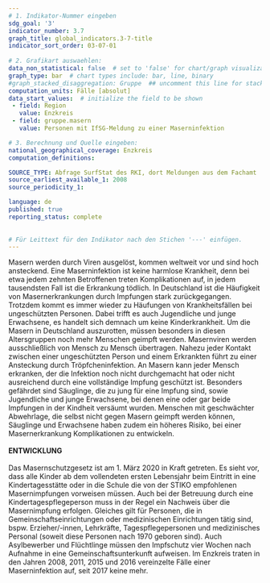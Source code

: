 ```yaml
---
# 1. Indikator-Nummer eingeben 
sdg_goal: '3'
indicator_number: 3.7
graph_title: global_indicators.3-7-title
indicator_sort_order: 03-07-01
 
# 2. Grafikart auswaehlen: 
data_non_statistical: false  # set to 'false' for chart/graph visualization 
graph_type: bar  # chart types include: bar, line, binary 
#graph_stacked_disaggregation: Gruppe  ## uncomment this line for stacked bars. eplace 'Geschlecht' with the field of aggregation. 
computation_units: Fälle [absolut] 
data_start_values:  # initialize the field to be shown  
 - field: Region 
   value: Enzkreis
 - field: gruppe.masern 
   value: Personen mit IfSG-Meldung zu einer Maserninfektion

# 3. Berechnung und Quelle eingeben: 
national_geographical_coverage: Enzkreis
computation_definitions: 

SOURCE_TYPE: Abfrage SurfStat des RKI, dort Meldungen aus dem Fachamt
source_earliest_available_1: 2008
source_periodicity_1: 

language: de   
published: true 
reporting_status: complete
 
 
# Für Leittext für den Indikator nach den Stichen '---' einfügen. 
---
```

Masern werden durch Viren ausgelöst, kommen weltweit vor und sind hoch ansteckend. Eine Maserninfektion ist keine harmlose Krankheit, denn bei etwa jedem zehnten Betroffenen treten Komplikationen auf, in jedem tausendsten Fall ist die Erkrankung tödlich. In Deutschland ist die Häufigkeit von Masernerkrankungen durch Impfungen stark zurückgegangen. Trotzdem kommt es immer wieder zu Häufungen von Krankheitsfällen bei ungeschützten Personen. Dabei trifft es auch Jugendliche und junge Erwachsene, es handelt sich demnach um keine Kinderkrankheit. Um die Masern in Deutschland auszurotten, müssen besonders in diesen Altersgruppen noch mehr Menschen geimpft werden. Masernviren werden ausschließlich von Mensch zu Mensch übertragen. Nahezu jeder Kontakt zwischen einer ungeschützten Person und einem Erkrankten führt zu einer Ansteckung durch Tröpfcheninfektion. An Masern kann jeder Mensch erkranken, der die Infektion noch nicht durchgemacht hat oder nicht ausreichend durch eine vollständige Impfung geschützt ist. Besonders gefährdet sind Säuglinge, die zu jung für eine Impfung sind, sowie Jugendliche und junge Erwachsene, bei denen eine oder gar beide Impfungen in der Kindheit versäumt wurden. Menschen mit geschwächter Abwehrlage, die selbst nicht gegen Masern geimpft werden können, Säuglinge und Erwachsene haben zudem ein höheres Risiko, bei einer Masernerkrankung Komplikationen zu entwickeln. <br>
<br>
**ENTWICKLUNG** <br>
<br>
Das Masernschutzgesetz ist am 1. März 2020 in Kraft getreten. Es sieht vor, dass alle Kinder ab dem vollendeten ersten Lebensjahr beim Eintritt in eine Kindertagesstätte oder in die Schule die von der STIKO empfohlenen Masernimpfungen vorweisen müssen. Auch bei der Betreuung durch eine Kindertagespflegeperson muss in der Regel ein Nachweis über die Masernimpfung erfolgen. Gleiches gilt für Personen, die in Gemeinschaftseinrichtungen oder medizinischen Einrichtungen tätig sind, bspw. Erzieher/-innen, Lehrkräfte, Tagespflegepersonen und medizinisches Personal (soweit diese Personen nach 1970 geboren sind). Auch Asylbewerber und Flüchtlinge müssen den Impfschutz vier Wochen nach Aufnahme in eine Gemeinschaftsunterkunft aufweisen. Im Enzkreis traten in den Jahren 2008, 2011, 2015 und 2016 vereinzelte Fälle einer Maserninfektion auf, seit 2017 keine mehr.
